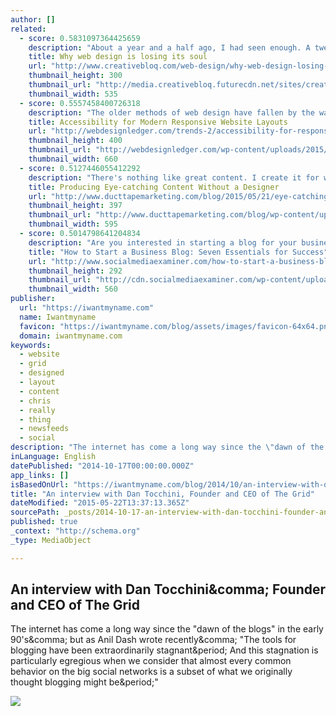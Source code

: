 ```yaml
---
author: []
related:
  - score: 0.5831097364425659
    description: "About a year and a half ago, I had seen enough. A tweet came through my stream and like so many others at the time, it was a link to a hot, new, amazing Responsive Web Design site. \"Oh, I love an amazing design,\" I thought, so I clicked."
    title: Why web design is losing its soul
    url: "http://www.creativebloq.com/web-design/why-web-design-losing-its-soul-51514950"
    thumbnail_height: 300
    thumbnail_url: "http://media.creativebloq.futurecdn.net/sites/creativebloq.com/files/imagecache/v2_article_image/articles/article/2015/05/illustra.jpg"
    thumbnail_width: 535
  - score: 0.5557458400726318
    description: "The older methods of web design have fallen by the wayside to make room for HTML5/CSS3 design. Unfortunately when you've become ingrained with older design techniques it can be difficult to extricate yourself from the outdated workflow. But modern usability centers around responsive design and requires more attention to detail."
    title: Accessibility for Modern Responsive Website Layouts
    url: "http://webdesignledger.com/trends-2/accessibility-for-responsive-websites"
    thumbnail_height: 400
    thumbnail_url: "http://webdesignledger.com/wp-content/uploads/2015/03/01-heavy-lifting-android-app-homepage.jpg"
    thumbnail_width: 660
  - score: 0.5127446055412292
    description: "There's nothing like great content. I create it for work. I create it for fun. Crazy? Perhaps. Especially since creating good, visually appealing content is a huge challenge faced by many. There is no rule that says you have to hire a pricey graphic designer in order to generate beautiful, design-rich content."
    title: Producing Eye-catching Content Without a Designer
    url: "http://www.ducttapemarketing.com/blog/2015/05/21/eye-catching-content/"
    thumbnail_height: 397
    thumbnail_url: "http://www.ducttapemarketing.com/blog/wp-content/uploads/2015/04/847_min.jpg"
    thumbnail_width: 595
  - score: 0.5014798641204834
    description: "Are you interested in starting a blog for your business? Want to know how to set it up to get the best results? There are lots of design and functionality options to consider when setting up your business blog. However, only a few make a vital difference in your blog's success."
    title: "How to Start a Business Blog: Seven Essentials for Success"
    url: "http://www.socialmediaexaminer.com/how-to-start-a-business-blog-seven-essentials-for-success/"
    thumbnail_height: 292
    thumbnail_url: "http://cdn.socialmediaexaminer.com/wp-content/uploads/2015/05/kh-start-business-blog-560.png"
    thumbnail_width: 560
publisher:
  url: "https://iwantmyname.com"
  name: Iwantmyname
  favicon: "https://iwantmyname.com/blog/assets/images/favicon-64x64.png"
  domain: iwantmyname.com
keywords:
  - website
  - grid
  - designed
  - layout
  - content
  - chris
  - really
  - thing
  - newsfeeds
  - social
description: "The internet has come a long way since the \"dawn of the blogs\" in the early 90's, but as Anil Dash wrote recently, \"The tools for blogging have been extraordinarily stagnant. And this stagnation is particularly egregious when we consider that almost every common behavior on the big social networks is a subset of what we originally thought blogging might be.\""
inLanguage: English
datePublished: "2014-10-17T00:00:00.000Z"
app_links: []
isBasedOnUrl: "https://iwantmyname.com/blog/2014/10/an-interview-with-dan-tocchini-founder-and-ceo-of-the-grid.html"
title: "An interview with Dan Tocchini, Founder and CEO of The Grid"
dateModified: "2015-05-22T13:37:13.365Z"
sourcePath: _posts/2014-10-17-an-interview-with-dan-tocchini-founder-and-ceo-of-the-grid.md
published: true
_context: "http://schema.org"
_type: MediaObject

---
```

<article style=""><h1>An interview with Dan Tocchini&amp;comma; Founder and CEO of The Grid</h1><p>The internet has come a long way since the "dawn of the blogs" in the early 90's&amp;comma; but as Anil Dash wrote recently&amp;comma; "The tools for blogging have been extraordinarily stagnant&amp;period; And this stagnation is particularly egregious when we consider that almost every common behavior on the big social networks is a subset of what we originally thought blogging might be&amp;period;"</p><img src="https://iwantmyname.com/blog/assets/images/content/2014-10-16-the-grid-team.jpg" /></article>